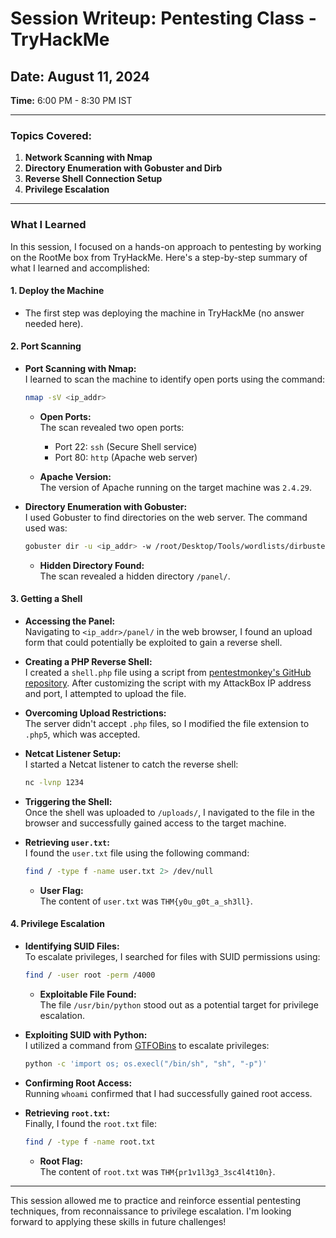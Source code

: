 # Session Writeup: Pentesting Class - TryHackMe

## Date: August 11, 2024  
**Time:** 6:00 PM - 8:30 PM IST

---

### Topics Covered:

1. **Network Scanning with Nmap**
2. **Directory Enumeration with Gobuster and Dirb**
3. **Reverse Shell Connection Setup**
4. **Privilege Escalation**

---

### What I Learned

In this session, I focused on a hands-on approach to pentesting by working on the RootMe box from TryHackMe. Here's a step-by-step summary of what I learned and accomplished:

#### 1. **Deploy the Machine**
   - The first step was deploying the machine in TryHackMe (no answer needed here).

#### 2. **Port Scanning**
   - **Port Scanning with Nmap:**  
     I learned to scan the machine to identify open ports using the command:

     ```bash
     nmap -sV <ip_addr>
     ```

     - **Open Ports:**  
       The scan revealed two open ports:
       - Port 22: `ssh` (Secure Shell service)
       - Port 80: `http` (Apache web server)

     - **Apache Version:**  
       The version of Apache running on the target machine was `2.4.29`.

   - **Directory Enumeration with Gobuster:**  
     I used Gobuster to find directories on the web server. The command used was:

     ```bash
     gobuster dir -u <ip_addr> -w /root/Desktop/Tools/wordlists/dirbuster/directory-list-2.3-medium.txt
     ```

     - **Hidden Directory Found:**  
       The scan revealed a hidden directory `/panel/`.

#### 3. **Getting a Shell**
   - **Accessing the Panel:**  
     Navigating to `<ip_addr>/panel/` in the web browser, I found an upload form that could potentially be exploited to gain a reverse shell.

   - **Creating a PHP Reverse Shell:**  
     I created a `shell.php` file using a script from [pentestmonkey's GitHub repository](https://github.com/pentestmonkey/php-reverse-shell). After customizing the script with my AttackBox IP address and port, I attempted to upload the file.

   - **Overcoming Upload Restrictions:**  
     The server didn't accept `.php` files, so I modified the file extension to `.php5`, which was accepted.

   - **Netcat Listener Setup:**  
     I started a Netcat listener to catch the reverse shell:

     ```bash
     nc -lvnp 1234
     ```

   - **Triggering the Shell:**  
     Once the shell was uploaded to `/uploads/`, I navigated to the file in the browser and successfully gained access to the target machine.

   - **Retrieving `user.txt`:**  
     I found the `user.txt` file using the following command:

     ```bash
     find / -type f -name user.txt 2> /dev/null
     ```

     - **User Flag:**  
       The content of `user.txt` was `THM{y0u_g0t_a_sh3ll}`.

#### 4. **Privilege Escalation**
   - **Identifying SUID Files:**  
     To escalate privileges, I searched for files with SUID permissions using:

     ```bash
     find / -user root -perm /4000
     ```

     - **Exploitable File Found:**  
       The file `/usr/bin/python` stood out as a potential target for privilege escalation.

   - **Exploiting SUID with Python:**  
     I utilized a command from [GTFOBins](https://gtfobins.github.io/) to escalate privileges:

     ```bash
     python -c 'import os; os.execl("/bin/sh", "sh", "-p")'
     ```

   - **Confirming Root Access:**  
     Running `whoami` confirmed that I had successfully gained root access.

   - **Retrieving `root.txt`:**  
     Finally, I found the `root.txt` file:

     ```bash
     find / -type f -name root.txt
     ```

     - **Root Flag:**  
       The content of `root.txt` was `THM{pr1v1l3g3_3sc4l4t10n}`.

---

This session allowed me to practice and reinforce essential pentesting techniques, from reconnaissance to privilege escalation. I'm looking forward to applying these skills in future challenges!
